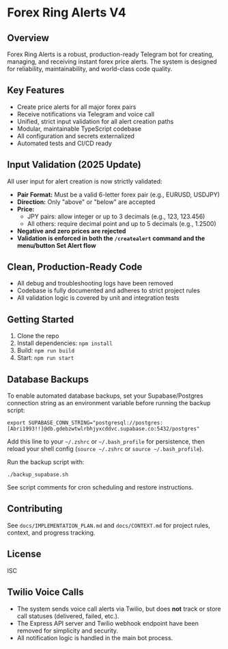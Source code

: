 # Forex Ring Alerts V4

## Overview
Forex Ring Alerts is a robust, production-ready Telegram bot for creating, managing, and receiving instant forex price alerts. The system is designed for reliability, maintainability, and world-class code quality.

## Key Features
- Create price alerts for all major forex pairs
- Receive notifications via Telegram and voice call
- Unified, strict input validation for all alert creation paths
- Modular, maintainable TypeScript codebase
- All configuration and secrets externalized
- Automated tests and CI/CD ready

## Input Validation (2025 Update)
All user input for alert creation is now strictly validated:
- **Pair Format:** Must be a valid 6-letter forex pair (e.g., EURUSD, USDJPY)
- **Direction:** Only "above" or "below" are accepted
- **Price:**
  - JPY pairs: allow integer or up to 3 decimals (e.g., 123, 123.456)
  - All others: require decimal point and up to 5 decimals (e.g., 1.2500)
- **Negative and zero prices are rejected**
- **Validation is enforced in both the `/createalert` command and the menu/button Set Alert flow**

## Clean, Production-Ready Code
- All debug and troubleshooting logs have been removed
- Codebase is fully documented and adheres to strict project rules
- All validation logic is covered by unit and integration tests

## Getting Started
1. Clone the repo
2. Install dependencies: `npm install`
3. Build: `npm run build`
4. Start: `npm run start`

## Database Backups
To enable automated database backups, set your Supabase/Postgres connection string as an environment variable before running the backup script:

```
export SUPABASE_CONN_STRING="postgresql://postgres:[Abri1993!!]@db.gdebzwtwlrbhjyxcddvc.supabase.co:5432/postgres"
```
Add this line to your `~/.zshrc` or `~/.bash_profile` for persistence, then reload your shell config (`source ~/.zshrc` or `source ~/.bash_profile`).

Run the backup script with:
```
./backup_supabase.sh
```

See script comments for cron scheduling and restore instructions.

## Contributing
See `docs/IMPLEMENTATION_PLAN.md` and `docs/CONTEXT.md` for project rules, context, and progress tracking.

## License
ISC

## Twilio Voice Calls
- The system sends voice call alerts via Twilio, but does **not** track or store call statuses (delivered, failed, etc.).
- The Express API server and Twilio webhook endpoint have been removed for simplicity and security.
- All notification logic is handled in the main bot process.
